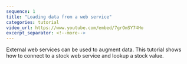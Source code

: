 ```yaml
---
sequence: 1
title: "Loading data from a web service"
categories: tutorial
video_url: https://www.youtube.com/embed/7grOmSY74Ho
excerpt_separator: <!--more-->
---
```


External web services can be used to augment data.  This tutorial shows how to connect to a stock web service and lookup a stock value.
<!--more-->
